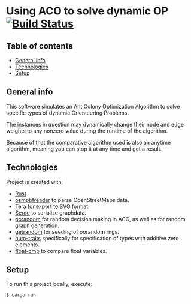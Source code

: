# Using ACO to solve dynamic OP [![Build Status](https://travis-ci.com/Basanites/masters_thesis.svg?branch=master)](https://travis-ci.com/Basanites/masters_thesis)

## Table of contents
* [General info](#general-info)
* [Technologies](#technologies)
* [Setup](#setup)

## General info
This software simulates an Ant Colony Optimization Algorithm to solve specific types of dynamic Orienteering Problems.

The instances in question may dynamically change their node and edge weights to any nonzero value during the runtime of the algorithm.

Because of that the comparative algorithm used is also an anytime algorithm, meaning you can stop it at any time and get a result.
	
## Technologies
Project is created with:
* [Rust](https://github.com/rust-lang/rust)
* [osmpbfreader](https://crates.io/crates/osmpbfreader) to parse OpenStreetMaps data.
* [Tera](https://crates.io/crates/tera) for export to SVG format.
* [Serde](https://crates.io/crates/serde) to serialize graphdata.
* [oorandom](https://crates.io/crates/oorandom) for random decision making in ACO, as well as for random graph generation.
* [getrandom](https://crates.io/crates/getrandom) for seeding of oorandom rngs.
* [num-traits](https://crates.io/crates/num-traits) specifically for specification of types with additive zero elements.
* [float-cmp](https://crates.io/crates/float-cmp) to compare float variables.
	
## Setup
To run this project locally, execute:

```
$ cargo run
```